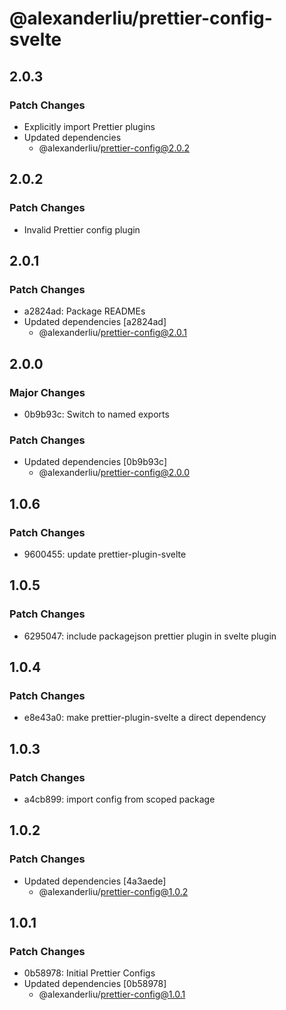 # @alexanderliu/prettier-config-svelte

## 2.0.3

### Patch Changes

- Explicitly import Prettier plugins
- Updated dependencies
  - @alexanderliu/prettier-config@2.0.2

## 2.0.2

### Patch Changes

- Invalid Prettier config plugin

## 2.0.1

### Patch Changes

- a2824ad: Package READMEs
- Updated dependencies [a2824ad]
  - @alexanderliu/prettier-config@2.0.1

## 2.0.0

### Major Changes

- 0b9b93c: Switch to named exports

### Patch Changes

- Updated dependencies [0b9b93c]
  - @alexanderliu/prettier-config@2.0.0

## 1.0.6

### Patch Changes

- 9600455: update prettier-plugin-svelte

## 1.0.5

### Patch Changes

- 6295047: include packagejson prettier plugin in svelte plugin

## 1.0.4

### Patch Changes

- e8e43a0: make prettier-plugin-svelte a direct dependency

## 1.0.3

### Patch Changes

- a4cb899: import config from scoped package

## 1.0.2

### Patch Changes

- Updated dependencies [4a3aede]
  - @alexanderliu/prettier-config@1.0.2

## 1.0.1

### Patch Changes

- 0b58978: Initial Prettier Configs
- Updated dependencies [0b58978]
  - @alexanderliu/prettier-config@1.0.1
